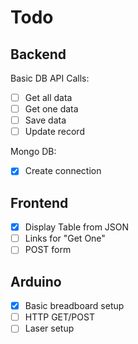 # Todo

## Backend

Basic DB API Calls:

- [ ] Get all data
- [ ] Get one data
- [ ] Save data
- [ ] Update record

Mongo DB:

- [x] Create connection

## Frontend

- [x] Display Table from JSON
- [ ] Links for "Get One"
- [ ] POST form

## Arduino

- [x] Basic breadboard setup
- [ ] HTTP GET/POST
- [ ] Laser setup
